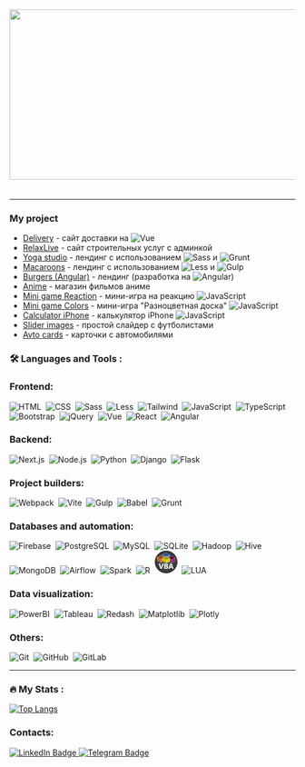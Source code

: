 <div id="header" align="center">
  <div align="center">
    <img src="https://media.giphy.com/media/dWesBcTLavkZuG35MI/giphy.gif" width="600" height="300"/>
  </div>
  <img src="https://komarev.com/ghpvc/?username=PSKutergin&style=flat-square&color=blue" alt=""/>
</div>

<!--
**PSKutergin/PSKutergin** is a ✨ _special_ ✨ repository because its `README.md` (this file) appears on your GitHub profile.

Here are some ideas to get you started:

- 🔭 I’m currently working on ...
- 🌱 I’m currently learning ...
- 👯 I’m looking to collaborate on ...
- 🤔 I’m looking for help with ...
- 💬 Ask me about ...
- 📫 How to reach me: ...
- 😄 Pronouns: ...
- ⚡ Fun fact: ...
-->

---

### My project

+ [Delivery](https://pskutergin.github.io/vue-delivery/) - сайт доставки на <img src="https://skillicons.dev/icons?i=vue" title="Vue" alt="Vue" width="20" height="20"/>&nbsp; </br>
+ [RelaxLive](https://pskutergin.github.io/RelaxLive/) - сайт строительных услуг с админкой </br>
+ [Yoga studio](https://pskutergin.github.io/soulYoga/) - лендинг с использованием <img src="https://skillicons.dev/icons?i=sass" title="Sass" alt="Sass" width="20" height="20"/> и <img src="https://cdn.icon-icons.com/icons2/2415/PNG/512/grunt_original_logo_icon_146488.png" title="Grunt" alt="Grunt" width="20" height="20"/> </br>
+ [Macaroons](https://pskutergin.github.io/Macaroons/) - лендинг с использованием <img src="https://cdn.icon-icons.com/icons2/2415/PNG/512/less_plain_wordmark_logo_icon_146437.png" title="Less" alt="Less" width="20" height="20"/> и <img src="https://skillicons.dev/icons?i=gulp" title="Gulp" alt="Gulp" width="20" height="20"/> </br>
+ [Burgers (Angular)](https://pskutergin.github.io/burgers/) - лендинг (разработка на <img src="https://skillicons.dev/icons?i=angular" title="Angular" alt="Angular" width="20" height="20"/>) </br>
+ [Anime](https://pskutergin.github.io/Anime/) - магазин фильмов аниме </br>
+ [Mini game Reaction](https://pskutergin.github.io/AIM_Game/) - мини-игра на реакцию <img src="https://skillicons.dev/icons?i=js" title="JavaScript" alt="JavaScript" width="20" height="20"/> </br>
+ [Mini game Colors](https://pskutergin.github.io/Mini_game/) - мини-игра "Разноцветная доска" <img src="https://skillicons.dev/icons?i=js" title="JavaScript" alt="JavaScript" width="20" height="20"/> </br>
+ [Calculator iPhone](https://pskutergin.github.io/iPhone_Calc/) - калькулятор iPhone <img src="https://skillicons.dev/icons?i=js" title="JavaScript" alt="JavaScript" width="20" height="20"/> </br>
+ [Slider images](https://pskutergin.github.io/Slider_img/) - простой слайдер с футболистами </br>
+ [Avto cards](https://pskutergin.github.io/Cards/) - карточки с автомобилями </br>

### :hammer_and_wrench: Languages and Tools :
<div>
  <div>
    <h3>Frontend:</h3>
    <img src="https://skillicons.dev/icons?i=html" title="HTML5" alt="HTML" width="40" height="40"/>&nbsp;
    <img src="https://skillicons.dev/icons?i=css"  title="CSS3" alt="CSS" width="40" height="40"/>&nbsp;
    <img src="https://skillicons.dev/icons?i=sass" title="Sass" alt="Sass" width="40" height="40"/>&nbsp;
    <img src="https://cdn.icon-icons.com/icons2/2415/PNG/512/less_plain_wordmark_logo_icon_146437.png" title="Less" alt="Less" width="40" height="40"/>&nbsp;
    <img src="https://skillicons.dev/icons?i=tailwind" title="Tailwind" alt="Tailwind" width="40" height="40"/>&nbsp;
    <img src="https://skillicons.dev/icons?i=js" title="JavaScript" alt="JavaScript" width="40" height="40"/>&nbsp;
    <img src="https://skillicons.dev/icons?i=ts" title="TypeScript" alt="TypeScript" width="40" height="40"/>&nbsp;
    <img src="https://skillicons.dev/icons?i=bootstrap" title="Bootstrap" alt="Bootstrap" width="40" height="40"/>&nbsp;
    <img src="https://skillicons.dev/icons?i=jquery" title="jQuery" alt="jQuery" width="40" height="40"/>&nbsp;
    <img src="https://skillicons.dev/icons?i=vue" title="Vue" alt="Vue" width="40" height="40"/>&nbsp;
    <img src="https://skillicons.dev/icons?i=react" title="React" alt="React" width="40" height="40"/>&nbsp;
    <img src="https://skillicons.dev/icons?i=angular" title="Angular" alt="Angular" width="40" height="40"/>&nbsp;
  </div>
  <div>
    <h3>Backend:</h3>
    <img src="https://skillicons.dev/icons?i=nextjs" title="Next.js" alt="Next.js" width="40" height="40"/>&nbsp;
    <img src="https://skillicons.dev/icons?i=nodejs" title="Node.js" alt="Node.js" width="40" height="40"/>&nbsp;
    <img src="https://skillicons.dev/icons?i=py" title="Python" alt="Python" width="40" height="40"/>&nbsp;
    <img src="https://skillicons.dev/icons?i=django" title="Django" alt="Django" width="40" height="40"/>&nbsp;
    <img src="https://skillicons.dev/icons?i=flask" title="Flask" alt="Flask" width="40" height="40"/>&nbsp;
  </div>
  <div>
    <h3>Project builders:</h3>
    <img src="https://skillicons.dev/icons?i=webpack" title="Webpack" alt="Webpack" width="40" height="40"/>&nbsp;
    <img src="https://skillicons.dev/icons?i=vite" title="Vite" alt="Vite" width="40" height="40"/>&nbsp;
    <img src="https://skillicons.dev/icons?i=gulp" title="Gulp" alt="Gulp" width="40" height="40"/>&nbsp;
    <img src="https://skillicons.dev/icons?i=babel" title="Babel" alt="Babel" width="40" height="40"/>&nbsp;
    <img src="https://cdn.icon-icons.com/icons2/2415/PNG/512/grunt_original_logo_icon_146488.png" title="Grunt" alt="Grunt" width="40" height="40"/>&nbsp;
  </div>
  <div>
    <h3>Databases and automation:</h3>
    <img src="https://skillicons.dev/icons?i=firebase" title="Firebase" alt="Firebase" width="40" height="40"/>&nbsp;
    <img src="https://skillicons.dev/icons?i=postgres" title="PostgreSQL" alt="PostgreSQL" width="40" height="40"/>&nbsp;
    <img src="https://skillicons.dev/icons?i=mysql" title="MySQL" alt="MySQL" width="40" height="40"/>&nbsp;
    <img src="https://skillicons.dev/icons?i=sqlite" title="SQLite" alt="SQLite" width="40" height="40"/>&nbsp;
    <img src="https://cdn.icon-icons.com/icons2/2699/PNG/512/apache_hadoop_logo_icon_169586.png" title="Hadoop" alt="Hadoop" width="40" height="40"/>&nbsp;
    <img src="https://cdn.icon-icons.com/icons2/2699/PNG/512/apache_hive_logo_icon_167867.png" title="Hive" alt="Hive" width="40" height="40"/>&nbsp;
    <img src="https://skillicons.dev/icons?i=mongodb" title="MongoDB" alt="MongoDB" width="40" height="40"/>&nbsp;
    <img src="https://static-00.iconduck.com/assets.00/airflow-icon-512x512-tpr318yf.png" title="Airflow" alt="Airflow" width="40" height="40"/>&nbsp;
    <img src="https://cdn.icon-icons.com/icons2/2699/PNG/512/apache_spark_logo_icon_170560.png" title="Spark" alt="Spark" width="40" height="40"/>&nbsp;
    <img src="https://skillicons.dev/icons?i=r" title="R" alt="R" width="40" height="40"/>&nbsp;
    <img src="https://raw.githubusercontent.com/github/explore/71e4a0fc524fd1d7a0d9a940aa6b91f31458a87b/topics/vba/vba.png" title="VBA" alt="VBA" width="40" height="40"/>&nbsp;
    <img src="https://skillicons.dev/icons?i=lua" title="LUA" alt="LUA" width="40" height="40"/>&nbsp;
  </div>
  <div>
    <h3>Data visualization:</h3>
    <img src="https://www.pngmart.com/files/23/Power-Bi-Logo-PNG-File.png" title="PowerBI" alt="PowerBI" width="40" height="40"/>&nbsp;
    <img src="https://nextviewconsulting.com/sites/default/files/styles/large/public/icons/logo-tableau-cirkel.png" title="Tableau" alt="Tableau" width="40" height="40"/>&nbsp;
    <img src="https://asset.brandfetch.io/idmq1uuJbI/idWlbrYIGU.svg" title="Redash" alt="Redash" width="40" height="40"/>&nbsp;
    <img src="https://asset.brandfetch.io/idbyoKq4tZ/idvwpDn6Co.png" title="Matplotlib" alt="Matplotlib" width="40" height="40"/>&nbsp;
    <img src="https://asset.brandfetch.io/idwPNp71Xw/id642wtAgP.jpeg" title="Plotly" alt="Plotly" width="40" height="40"/>&nbsp;
  </div>
  <div>
    <h3>Others:</h3>
    <img src="https://skillicons.dev/icons?i=git" title="Git" alt="Git" width="40" height="40"/>&nbsp;
    <img src="https://skillicons.dev/icons?i=github" title="GitHub" alt="GitHub" width="40" height="40"/>&nbsp;
    <img src="https://skillicons.dev/icons?i=gitlab" title="GitLab" alt="GitLab" width="40" height="40"/>&nbsp;
  </div>
</div>

---

### :fire: My Stats :
<!-- [![GitHub Streak](http://github-readme-streak-stats.herokuapp.com?user=PSKutergin&theme=dark&background=000000)](https://git.io/streak-stats)
<br/> -->
[![Top Langs](https://github-readme-stats.vercel.app/api/top-langs/?username=PSKutergin&langs_count=20&layout=compact&theme=vision-friendly-dark)](https://github.com/anuraghazra/github-readme-stats)

### Contacts:
<div id="badges">
  <a href="https://www.linkedin.com/in/pavel-kutergin">
    <img src="https://img.shields.io/badge/LinkedIn-blue?style=for-the-badge&logo=linkedin&logoColor=white" alt="LinkedIn Badge"/>
  </a>
  <a href="https://t.me/p_kutergin">
    <img src="https://img.shields.io/badge/Telegram-blue?style=for-the-badge&logo=telegram&logoColor=white" alt="Telegram Badge"/>
  </a>
</div>
